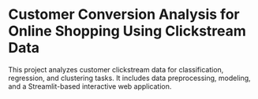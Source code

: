 # Customer Conversion Analysis for Online Shopping Using Clickstream Data

This project analyzes customer clickstream data for classification, regression, and clustering tasks.
It includes data preprocessing, modeling, and a Streamlit-based interactive web application.
